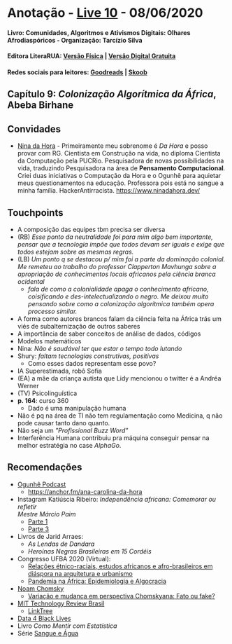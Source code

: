 [livro01-compre]: http://www.literarua.com.br/livro/olhares-afrodiasporicos
[livro01-ebook]: https://bit.ly/ComunidadesDigitais
[livro01-skoob]: https://www.skoob.com.br/comunidades-algoritmos-e-ativismos-digitais-1136137ed1139762.html
[livro01-goodreads]: https://www.goodreads.com/book/show/53005858-comunidades-algoritmos-e-ativismos-digitais

[link-live]: https://youtu.be/NJ3cFjlAVBs

# Anotação - [Live 10][link-live] - 08/06/2020
#### Livro: Comunidades, Algoritmos e Ativismos Digitais: Olhares Afrodiaspóricos - Organização: Tarcízio Silva
#### Editora LiteraRUA: [Versão Física][livro01-compre] | [Versão Digital Gratuita][livro01-ebook]
#### Redes sociais para leitores: [Goodreads][livro01-goodreads] | [Skoob][livro01-skoob]

## Capítulo 9: *Colonização Algorítmica da África*, Abeba Birhane

## Convidades

- [Nina da Hora](https://www.instagram.com/ninadhora/) - Primeiramente meu
sobrenome é _Da Hora_ e posso provar com RG. Cientista em Construção na vida, no
diploma Cientista da Computação pela PUCRio. Pesquisadora de novas
possibilidades na vida, traduzindo Pesquisadora na área de **Pensamento
Computacional**. Criei duas iniciativas o Computação da Hora e o Ogunhê para
aquietar meus questionamentos na educação. Professora pois está no sangue a
minha família. HackerAntirracista. <https://www.ninadahora.dev/>

## Touchpoints

- A composição das equipes tbm precisa ser diversa
- (RB) _​Esse ponto da neutralidade foi para mim algo bem importante, pensar
que a tecnologia impõe que todos devam ser iguais e exige que todos estejam
sobre as mesmas regras._
- (LB) _​Um ponto q se destacou p/ mim foi a parte da dominação colonial. Me
remeteu ao trabalho do professor *Clapperton Mavhunga* sobre a apropriação de
conhecimentos locais africanos pela ciência branca ocidental_
  - _​fala de como a colonialidade apaga o conhecimento africano, coisificando
  e des-intelectualizando o negro. Me deixou muito pensando sobre como a
  colonização algorítmica também opera processo similar._
- A forma como autores brancos falam da ciência feita na África trás um viés de
subalternização de outros saberes
- A importância de saber conceitos de análise de dados, códigos
- Modelos matemáticos
- Nina: _Não é saudável ter que estar o tempo todo lutando_
- Shury: _faltam tecnologias construtivas, positivas_
  - Como esses dados representam esse povo?
- IA Superestimada, robô Sofia
- (EA) ​a mãe da criança autista que Lidy mencionou o twitter é a Andréa Werner
- (TV) ​Psicolinguística
- **p. 164**: curso 360
  - Dado é uma manipulação humana
- Não é pq na área de TI não tem regulamentação como Medicina, q não pode
causar tanto dano quanto.
- Não seja um ​_"Profissional Buzz Word"_
- Interferência Humana contribuiu pra máquina conseguir pensar na melhor
estratégia no case _AlphaGo_.

## Recomendações
- [Ogunhê Podcast](​https://podtail.com/podcast/ogunhe-podcast/)
  - <https://anchor.fm/ana-carolina-da-hora>
- Instagram Katiúscia Ribeiro: _Independência africana: Comemorar ou refletir  
Mestre Márcio Paim_
  - [Parte 1](https://www.instagram.com/tv/CAod9TMp4SG/)
  - [Parte 3](https://www.instagram.com/tv/CAoi7rgJ_7k/)
- Livros de Jarid Arraes:
  - *​As Lendas de Dandara*
  - *Heroínas Negras Brasileiras em 15 Cordéis*
- Congresso UFBA 2020 (Virtual):
  - [Relações étnico-raciais, estudos africanos e afro-brasileiros em diáspora na arquitetura e urbanismo](https://www.youtube.com/watch?v=MS3I4sUUgFc)
  - [Pandemia na África: Epidemiologia e Algocracia](https://www.youtube.com/watch?v=ekJTGnzDQXA)
- [Noam Chomsky](https://g.co/kgs/UCJniD)
  - [Variação e mudança em perspectiva Chomskyana: Fato ou fake?](https://youtu.be/JoaGPwePcQI)
- [MIT Technology Review Brasil](https://open.spotify.com/episode/01HZNAJNbNeH3qypfQERsT?si=Y_3rLWFfQ_aVs5gJOcNAAQ)
  - [LinkTree](https://linktr.ee/mittechreviewbr)
- [​Data 4 Black Lives](http://d4bl.org/)
- Livro _Como Mentir com Estatística_
- Série [Sangue e Água](https://www.netflix.com/title/81044547)